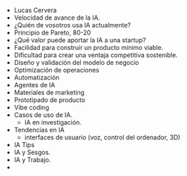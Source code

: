 - Lucas Cervera
- Velocidad de avance de la IA.
- ¿Quién de vosotros usa IA actualmente?
- Principio de Pareto, 80-20
- ¿Qué valor puede aportar la IA a una startup?
- Facilidad para construir un producto mínimo viable.
- Dificultad para crear una ventaja competitiva sostenible.
- Diseño y validación del modelo de negocio
- Optimización de operaciones
- Automatización
- Agentes de IA
- Materiales de marketing
- Prototipado de producto
- Vibe coding
- Casos de uso de IA.
	- IA en investigación.
- Tendencias en IA
	- interfaces de usuario (voz, control del ordenador, 3D)
- IA Tips
- IA y Sesgos.
- IA y Trabajo.
-